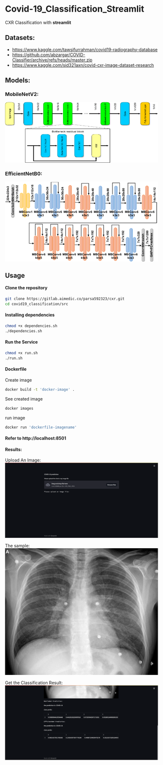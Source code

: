 # Covid-19_Classification_Streamlit
CXR Classification with **streamlit**

## Datasets:
* https://www.kaggle.com/tawsifurrahman/covid19-radiography-database
* https://github.com/abzargar/COVID-Classifier/archive/refs/heads/master.zip
* https://www.kaggle.com/sid321axn/covid-cxr-image-dataset-research

## Models:
### MobileNetV2:
 ![MobileNetV2](Images/MobileNetV2.png)
 
 ### EfficientNetB0:
 ![EfficientNetB0](Images/EfficientNetB0.png)
## Usage

#### Clone the repository
```bash
git clone https://gitlab.aimedic.co/parsa592323/cxr.git
cd covid19_classification/src
```

#### Installing dependencies
```bash
chmod +x dependencies.sh
./dependencies.sh
```

#### Run the Service
```bash
chmod +x run.sh
./run.sh
```
#### Dockerfile

Create image

```bash
docker build -t 'docker-image' .
```
See created image

```bash
docker images
```

run image

```bash
docker run 'dockerfile-imagename'
```


#### Refer to http://localhost:8501

#### Results:

Upload An Image:
![1](Images/upload_image.png)

The sample:
![2](Images/COVID-19.jpeg)

Get the Classification Result:
![3](Images/result.png)




